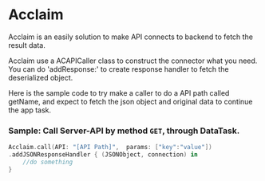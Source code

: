 # Acclaim
Acclaim is an easily solution to make API connects to backend to fetch the result data.

Acclaim use a ACAPICaller class to construct the connector what you need.
You can do 'addResponse:' to create response handler to fetch the deserialized object.

Here is the sample code to try make a caller to do a API path called getName, and expect to fetch the json object and original data to continue the app task.

### Sample: Call Server-API by method `GET`, through DataTask.
```swift
Acclaim.call(API: "[API Path]",  params: ["key":"value"])
.addJSONResponseHandler { (JSONObject, connection) in
    //do something        
}
```


